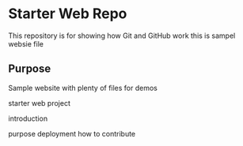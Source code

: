 # Starter Web Repo

This repository is for showing how Git and GitHub work
this is sampel websie file
## Purpose

Sample website with plenty of files for demos


 starter web project
 
 introduction 
 
 purpose
deployment 
 how to contribute
